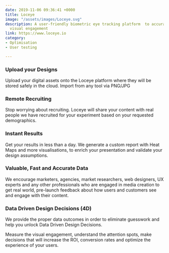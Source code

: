 ```yaml
---
date: 2019-11-06 09:36:41 +0000
title: Loceye
image: "/assets/images/Loceye.svg"
description: A user-friendly biometric eye tracking platform  to accurately measure
  visual engagement
link: https://www.loceye.io
category:
- Optimisation
- User testing

---
```

### Upload your Designs

Upload your digital assets onto the Loceye platform where they will be stored safely in the cloud. Import from any tool via PNG/JPG

### Remote Recruiting

Stop worrying about recruiting. Loceye will share your content with real people we have recruited for your experiment based on your requested demographics.

### Instant Results

Get your results in less than a day. We generate a custom report with Heat Maps and more visualisations, to enrich your presentation and validate your design assumptions.

### Valuable, Fast and Accurate Data

We encourage marketers, agencies, market researchers, web designers, UX experts and any other professionals who are engaged in media creation to get real world, pre-launch feedback about how users and customers see and engage with their content.

### Data Driven Design Decisions (4D)

We provide the proper data outcomes in order to eliminate guesswork and help you unlock Data Driven Design Decisions.  
  
Measure the visual engagement, understand the attention spots, make decisions that will increase the ROI, conversion rates and optimize the experience of your users.